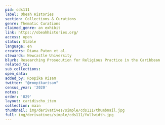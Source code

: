 ```yaml
---
pid: cds111
label: Obeah Histories
section: Collections & Curations
genre: Thematic Curations
claimed_genre: an exhibit
link: https://obeahhistories.org/
access: open
status: Stable
language: en
creators: Diana Paton et al.
stewards: Newcastle University
blurb: Researching Prosecution for Religious Practice in the Caribbean
related_to:
sub_collections:
open_data:
added_by: Roopika Risam
twitter: "@roopikarisam"
census_year: '2020'
notes:
order: '029'
layout: caridischo_item
collection: main
thumbnail: img/derivatives/simple/cds111/thumbnail.jpg
full: img/derivatives/simple/cds111/fullwidth.jpg
---
```

